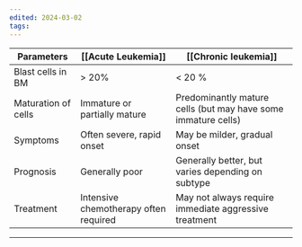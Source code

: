 ```yaml
---
edited: 2024-03-02
tags:
---
```


| Parameters          | [[Acute Leukemia]]                    | [[Chronic leukemia]]                                          |
| ------------------- | ------------------------------------- | ------------------------------------------------------------- |
| Blast cells in BM   | > 20%                                 | < 20 %                                                        |
| Maturation of cells | Immature or partially mature          | Predominantly mature cells (but may have some immature cells) |
| Symptoms            | Often severe, rapid onset             | May be milder, gradual onset                                  |
| Prognosis           | Generally poor                        | Generally better, but varies depending on subtype             |
| Treatment           | Intensive chemotherapy often required | May not always require immediate aggressive treatment         |


---
